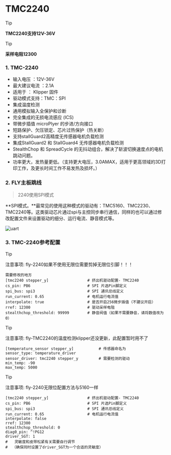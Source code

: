 # TMC2240

> [!TIP]
> **TMC2240支持12V-36V**

> [!TIP]
> **采样电阻12300**

### 1.  TMC-2240

* 输入电压 ：12V-36V
* 最大建议电流 ：2.1A
* 适用于 ： Klipper 固件
* 驱动模式支持：TMC：SPI
* 集成温度检测
* 通用模拟输入全保护和诊断
* 完全集成的无损电流感应 (ICS)
* 带微步插值 microPlyer 的步进/方向接口
* 短路保护、欠压锁定、芯片过热保护（热关断）
* 支持stallGuard2高精度无传感器电机负载检测
* 集成StallGuard2 和 StallGuard4 无传感器电机负载检测
* StealthChop 和 SpreadCycle 的无抖动组合，解决了斩波切换速度点的电机跳动问题。
* 功率更大，发热量更低。（支持更大电压，3.0AMAX，适用于更高领域的3D打印工作，及更长时间工作不易发热及损坏。）





### 2. FLY主板跳线

> 2240使用SPI模式

**SPI模式。**最常见的使用这种模式的驱动有：TMC5160、TMC2230、TMC2240等。这类驱动芯片通过spi与主控同步串行通信，同样的也可以通过修改配置文件来设置驱动的细分、运行电流、静音模式等。

![uart](../../images/boards/fly_tmc/2209-urat.png)



### 3. TMC-2240参考配置

> [!TIP]
> 注意事项: fly-2240如果不使用无限位需要剪掉无限位引脚！！！

```
需要修改的地方
[tmc2240 stepper_y]                 # 挤出机驱动配置- TMC2240
cs_pin: PB6                         # SPI 片选Pin脚定义
spi_bus: spi3                       # SPI 通讯总线定义
run_current: 0.65                   # 电机运行电流值
interpolate: true                   # 是否开启256微步插值（不建议开启）
rref: 12300                         # 驱动采样电阻
stealthchop_threshold: 99999        # 静音阀值（如果不需要静音，请将数值改为0）

```



> [!TIP]
> 注意事项: fly-TMC2240的温度检测klipper还没更新，此配置暂时用不了

```
[temperature_sensor stepper_y]           # 传感器命名为
sensor_type: temperature_driver
sensor_driver: tmc2240 stepper_y         # 需要检测的驱动
min_temp: -90   
max_temp: 5000  
```



> [!TIP]
> 注意事项: fly-2240无限位配置方法与5160一样

```
[tmc2240 stepper_y]                 # 挤出机驱动配置- TMC2240
cs_pin: PB6                         # SPI 片选Pin脚定义
spi_bus: spi3                       # SPI 通讯总线定义
run_current: 0.65                   # 电机运行电流值
interpolate: false
rref: 12300
stealthchop_threshold: 0
diag0_pin: ^!PG12
driver_SGT: 1
#   灵敏度和皮带松紧有关需要自行调节
#  （确保同时设置了driver_SGT为一个合适的灵敏度）
```

